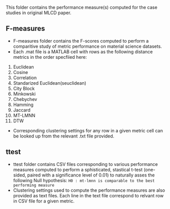 This folder contains the performance measure(s) computed for the case studies in original MLCD paper.

F-measures
-----------
* F-measures folder contains the F-scores computed to perform a comparitive study of metric performance on material science datasets.
* Each .mat file is a MATLAB cell with rows as the following distance metrics in the order specfiied here:

1. Euclidean
2. Cosine
3. Correlation
4. Standarized Euclidean(seuclidean)
5. City Block
6. Minkowski
7. Chebychev
8. Hamming
9. Jaccard
10. MT-LMNN
11. DTW

* Corresponding clustering settings for any row in a given metric cell can be looked up from the relevant .txt file provided.

ttest
-----
* ttest folder contains CSV files corresponding to various performance measures computed to perform a sphisticated, stastical t-test (one-sided, paired with a significance level of 0.01) to naturally asses the following Null hypothesis: 
	`H0 : mt-lmnn is comparable to the best performing measure`
* Clustering settings used to compute the performance measures are also provided as text files. Each line in the text file correspond to relvant row in CSV file for a given metric.
